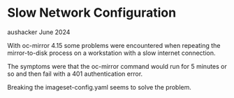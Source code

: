 # Slow Network Configuration

aushacker
June 2024

With oc-mirror 4.15 some problems were encountered when repeating
the mirror-to-disk process on a workstation with a slow internet connection.

The symptoms were that the oc-mirror command would run for 5 minutes or so
and then fail with a 401 authentication error.

Breaking the imageset-config.yaml seems to solve the problem.
